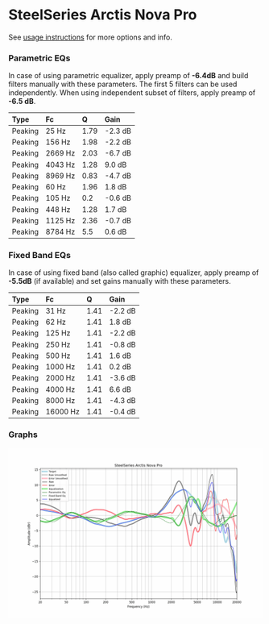 # SteelSeries Arctis Nova Pro
See [usage instructions](https://github.com/jaakkopasanen/AutoEq#usage) for more options and info.

### Parametric EQs
In case of using parametric equalizer, apply preamp of **-6.4dB** and build filters manually
with these parameters. The first 5 filters can be used independently.
When using independent subset of filters, apply preamp of **-6.5 dB**.

| Type    | Fc      |    Q | Gain    |
|:--------|:--------|:-----|:--------|
| Peaking | 25 Hz   | 1.79 | -2.3 dB |
| Peaking | 156 Hz  | 1.98 | -2.2 dB |
| Peaking | 2669 Hz | 2.03 | -6.7 dB |
| Peaking | 4043 Hz | 1.28 | 9.0 dB  |
| Peaking | 8969 Hz | 0.83 | -4.7 dB |
| Peaking | 60 Hz   | 1.96 | 1.8 dB  |
| Peaking | 105 Hz  | 0.2  | -0.6 dB |
| Peaking | 448 Hz  | 1.28 | 1.7 dB  |
| Peaking | 1125 Hz | 2.36 | -0.7 dB |
| Peaking | 8784 Hz | 5.5  | 0.6 dB  |

### Fixed Band EQs
In case of using fixed band (also called graphic) equalizer, apply preamp of **-5.5dB**
(if available) and set gains manually with these parameters.

| Type    | Fc       |    Q | Gain    |
|:--------|:---------|:-----|:--------|
| Peaking | 31 Hz    | 1.41 | -2.2 dB |
| Peaking | 62 Hz    | 1.41 | 1.8 dB  |
| Peaking | 125 Hz   | 1.41 | -2.2 dB |
| Peaking | 250 Hz   | 1.41 | -0.8 dB |
| Peaking | 500 Hz   | 1.41 | 1.6 dB  |
| Peaking | 1000 Hz  | 1.41 | 0.2 dB  |
| Peaking | 2000 Hz  | 1.41 | -3.6 dB |
| Peaking | 4000 Hz  | 1.41 | 6.6 dB  |
| Peaking | 8000 Hz  | 1.41 | -4.3 dB |
| Peaking | 16000 Hz | 1.41 | -0.4 dB |

### Graphs
![](./SteelSeries%20Arctis%20Nova%20Pro.png)